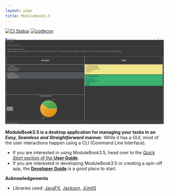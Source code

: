 ```yaml
---
layout: page
title: ModuleBook3.5
---
```


[![CI Status](https://github.com/AY2021S2-CS2103T-T13-2/tp/workflows/Java%20CI/badge.svg)](https://github.com/AY2021S2-CS2103T-T13-2/tp/actions)
[![codecov](https://codecov.io/gh/AY2021S2-CS2103T-T13-2/tp/branch/master/graph/badge.svg)](https://codecov.io/gh/AY2021S2-CS2103T-T13-2/tp)

<img src="images/Ui.png" width="730px">

**ModuleBook3.5 is a desktop application for managing your tasks in an *Easy, Seamless and Straightforward* manner.** 
While it has a GUI, most of the user interactions happen using a CLI (Command Line Interface).

* If you are interested in using ModuleBook3.5, head over to the [_Quick Start_ section of the **User Guide**](UserGuide.html#quick-start).
* If you are interested in developing ModuleBook3.5 or creating a spin-off app, the [**Developer Guide**](DeveloperGuide.html) is a good place to start.


**Acknowledgements**

* Libraries used: [JavaFX](https://openjfx.io/), [Jackson](https://github.com/FasterXML/jackson), [JUnit5](https://github.com/junit-team/junit5)
